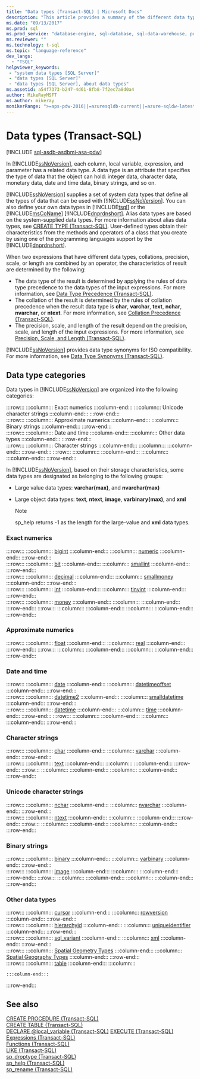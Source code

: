 ```yaml
---
title: "Data types (Transact-SQL) | Microsoft Docs"
description: "This article provides a summary of the different data types available in SQL Server."
ms.date: "09/13/2017"
ms.prod: sql
ms.prod_service: "database-engine, sql-database, sql-data-warehouse, pdw"
ms.reviewer: ""
ms.technology: t-sql
ms.topic: "language-reference"
dev_langs: 
  - "TSQL"
helpviewer_keywords: 
 - "system data types [SQL Server]" 
 - "data types [SQL Server]"
 - "data types [SQL Server], about data types"
ms.assetid: a54f7373-b247-4d61-8fb8-7f2ec7a8d0a4
author: MikeRayMSFT
ms.author: mikeray
monikerRange: ">=aps-pdw-2016||=azuresqldb-current||=azure-sqldw-latest||>=sql-server-2016||>=sql-server-linux-2017||=azuresqldb-mi-current"
---
```

# Data types (Transact-SQL)
[!INCLUDE [sql-asdb-asdbmi-asa-pdw](../../includes/applies-to-version/sql-asdb-asdbmi-asa-pdw.md)]

In [!INCLUDE[ssNoVersion](../../includes/ssnoversion-md.md)], each column, local variable, expression, and parameter has a related data type. A data type is an attribute that specifies the type of data that the object can hold: integer data, character data, monetary data, date and time data, binary strings, and so on.
  
[!INCLUDE[ssNoVersion](../../includes/ssnoversion-md.md)] supplies a set of system data types that define all the types of data that can be used with [!INCLUDE[ssNoVersion](../../includes/ssnoversion-md.md)]. You can also define your own data types in [!INCLUDE[tsql](../../includes/tsql-md.md)] or the [!INCLUDE[msCoName](../../includes/msconame-md.md)] [!INCLUDE[dnprdnshort](../../includes/dnprdnshort-md.md)]. Alias data types are based on the system-supplied data types. For more information about alias data types, see [CREATE TYPE &#40;Transact-SQL&#41;](../../t-sql/statements/create-type-transact-sql.md). User-defined types obtain their characteristics from the methods and operators of a class that you create by using one of the programming languages support by the [!INCLUDE[dnprdnshort](../../includes/dnprdnshort-md.md)].
  
When two expressions that have different data types, collations, precision, scale, or length are combined by an operator, the characteristics of result are determined by the following:
-   The data type of the result is determined by applying the rules of data type precedence to the data types of the input expressions. For more information, see [Data Type Precedence &#40;Transact-SQL&#41;](../../t-sql/data-types/data-type-precedence-transact-sql.md).  
-   The collation of the result is determined by the rules of collation precedence when the result data type is **char**, **varchar**, **text**, **nchar**, **nvarchar**, or **ntext**. For more information, see [Collation Precedence &#40;Transact-SQL&#41;](../../t-sql/statements/collation-precedence-transact-sql.md).  
-   The precision, scale, and length of the result depend on the precision, scale, and length of the input expressions. For more information, see [Precision, Scale, and Length &#40;Transact-SQL&#41;](../../t-sql/data-types/precision-scale-and-length-transact-sql.md).  
  
[!INCLUDE[ssNoVersion](../../includes/ssnoversion-md.md)] provides data type synonyms for ISO compatibility. For more information, see [Data Type Synonyms &#40;Transact-SQL&#41;](../../t-sql/data-types/data-type-synonyms-transact-sql.md).
  
## Data type categories
Data types in [!INCLUDE[ssNoVersion](../../includes/ssnoversion-md.md)] are organized into the following categories:
  
:::row:::
    :::column:::
        Exact numerics
    :::column-end:::
    :::column:::
        Unicode character strings
    :::column-end:::
:::row-end:::  
:::row:::
    :::column:::
        Approximate numerics
    :::column-end:::
    :::column:::
        Binary strings
    :::column-end:::
:::row-end:::  
:::row:::
    :::column:::
        Date and time
    :::column-end:::
    :::column:::
        Other data types
    :::column-end:::
:::row-end:::  
:::row:::
    :::column:::
        Character strings
    :::column-end:::
    :::column:::
    :::column-end:::
:::row-end:::
:::row:::
    :::column:::
    :::column-end:::
    :::column:::
    :::column-end:::
:::row-end:::
 
In [!INCLUDE[ssNoVersion](../../includes/ssnoversion-md.md)], based on their storage characteristics, some data types are designated as belonging to the following groups:
-   Large value data types: **varchar(max)**, and **nvarchar(max)**  
-   Large object data types: **text**, **ntext**, **image**, **varbinary(max)**, and **xml**  
  
    > [!NOTE]  
    >  sp_help returns -1 as the length for the large-value and **xml** data types.  
  
### Exact numerics
  
:::row:::
    :::column:::
        [bigint](../../t-sql/data-types/int-bigint-smallint-and-tinyint-transact-sql.md)
    :::column-end:::
    :::column:::
        [numeric](../../t-sql/data-types/decimal-and-numeric-transact-sql.md)
    :::column-end:::
:::row-end:::  
:::row:::
    :::column:::
        [bit](../../t-sql/data-types/bit-transact-sql.md)
    :::column-end:::
    :::column:::
        [smallint](../../t-sql/data-types/int-bigint-smallint-and-tinyint-transact-sql.md)
    :::column-end:::
:::row-end:::  
:::row:::
    :::column:::
        [decimal](../../t-sql/data-types/decimal-and-numeric-transact-sql.md)
    :::column-end:::
    :::column:::
        [smallmoney](../../t-sql/data-types/money-and-smallmoney-transact-sql.md)
    :::column-end:::
:::row-end:::  
:::row:::
    :::column:::
        [int](../../t-sql/data-types/int-bigint-smallint-and-tinyint-transact-sql.md)
    :::column-end:::
    :::column:::
        [tinyint](../../t-sql/data-types/int-bigint-smallint-and-tinyint-transact-sql.md)
    :::column-end:::
:::row-end:::  
:::row:::
    :::column:::
        [money](../../t-sql/data-types/money-and-smallmoney-transact-sql.md)
    :::column-end:::
    :::column:::
    :::column-end:::
:::row-end:::
:::row:::
    :::column:::
    :::column-end:::
    :::column:::
    :::column-end:::
:::row-end:::

### Approximate numerics
  
:::row:::
    :::column:::
        [float](../../t-sql/data-types/float-and-real-transact-sql.md)
    :::column-end:::
    :::column:::
        [real](../../t-sql/data-types/float-and-real-transact-sql.md)
    :::column-end:::
:::row-end:::
:::row:::
    :::column:::
    :::column-end:::
    :::column:::
    :::column-end:::
:::row-end:::

### Date and time
  
:::row:::
    :::column:::
        [date](../../t-sql/data-types/date-transact-sql.md)
    :::column-end:::
    :::column:::
        [datetimeoffset](../../t-sql/data-types/datetimeoffset-transact-sql.md)
    :::column-end:::
:::row-end:::  
:::row:::
    :::column:::
        [datetime2](../../t-sql/data-types/datetime2-transact-sql.md)
    :::column-end:::
    :::column:::
        [smalldatetime](../../t-sql/data-types/smalldatetime-transact-sql.md)
    :::column-end:::
:::row-end:::  
:::row:::
    :::column:::
        [datetime](../../t-sql/data-types/datetime-transact-sql.md)
    :::column-end:::
    :::column:::
        [time](../../t-sql/data-types/time-transact-sql.md)
    :::column-end:::
:::row-end:::
:::row:::
    :::column:::
    :::column-end:::
    :::column:::
    :::column-end:::
:::row-end:::
  
### Character strings
  
:::row:::
    :::column:::
        [char](../../t-sql/data-types/char-and-varchar-transact-sql.md)
    :::column-end:::
    :::column:::
        [varchar](../../t-sql/data-types/char-and-varchar-transact-sql.md)
    :::column-end:::
:::row-end:::  
:::row:::
    :::column:::
        [text](../../t-sql/data-types/ntext-text-and-image-transact-sql.md)
    :::column-end:::
    :::column:::
    :::column-end:::
:::row-end:::
:::row:::
    :::column:::
    :::column-end:::
    :::column:::
    :::column-end:::
:::row-end:::
 
### Unicode character strings
  
:::row:::
    :::column:::
        [nchar](../../t-sql/data-types/nchar-and-nvarchar-transact-sql.md)
    :::column-end:::
    :::column:::
        [nvarchar](../../t-sql/data-types/nchar-and-nvarchar-transact-sql.md)
    :::column-end:::
:::row-end:::  
:::row:::
    :::column:::
        [ntext](../../t-sql/data-types/ntext-text-and-image-transact-sql.md)
    :::column-end:::
    :::column:::
    :::column-end:::
:::row-end:::
:::row:::
    :::column:::
    :::column-end:::
    :::column:::
    :::column-end:::
:::row-end:::
  

### Binary strings
  
:::row:::
    :::column:::
        [binary](../../t-sql/data-types/binary-and-varbinary-transact-sql.md)
    :::column-end:::
    :::column:::
        [varbinary](../../t-sql/data-types/binary-and-varbinary-transact-sql.md)
    :::column-end:::
:::row-end:::  
:::row:::
    :::column:::
        [image](../../t-sql/data-types/ntext-text-and-image-transact-sql.md)
    :::column-end:::
    :::column:::
    :::column-end:::
:::row-end:::
:::row:::
    :::column:::
    :::column-end:::
    :::column:::
    :::column-end:::
:::row-end:::

### Other data types

:::row:::
    :::column:::
        [cursor](../../t-sql/data-types/cursor-transact-sql.md)
    :::column-end:::
    :::column:::
        [rowversion](../../t-sql/data-types/rowversion-transact-sql.md)
    :::column-end:::
:::row-end:::  
:::row:::
    :::column:::
        [hierarchyid](../../t-sql/data-types/hierarchyid-data-type-method-reference.md)
    :::column-end:::
    :::column:::
        [uniqueidentifier](../../t-sql/data-types/uniqueidentifier-transact-sql.md)
    :::column-end:::
:::row-end:::  
:::row:::
    :::column:::
        [sql_variant](../../t-sql/data-types/sql-variant-transact-sql.md)
    :::column-end:::
    :::column:::
        [xml](../../t-sql/xml/xml-transact-sql.md)
    :::column-end:::
:::row-end:::  
:::row:::
    :::column:::
        [Spatial Geometry Types](../../t-sql/spatial-geometry/spatial-types-geometry-transact-sql.md) 
    :::column-end:::
    :::column:::
        [Spatial Geography Types](../../t-sql/spatial-geography/spatial-types-geography.md)
    :::column-end:::
:::row-end:::  
:::row:::
    :::column:::
        [table](../../t-sql/data-types/table-transact-sql.md) 
    :::column-end:::
    :::column:::
         
    :::column-end:::
:::row-end:::

  
## See also
[CREATE PROCEDURE &#40;Transact-SQL&#41;](../../t-sql/statements/create-procedure-transact-sql.md)  
[CREATE TABLE &#40;Transact-SQL&#41;](../../t-sql/statements/create-table-transact-sql.md)  
[DECLARE @local_variable &#40;Transact-SQL&#41;](../../t-sql/language-elements/declare-local-variable-transact-sql.md)
[EXECUTE &#40;Transact-SQL&#41;](../../t-sql/language-elements/execute-transact-sql.md)  
[Expressions &#40;Transact-SQL&#41;](../../t-sql/language-elements/expressions-transact-sql.md)  
[Functions &#40;Transact-SQL&#41;](../../t-sql/functions/functions.md)  
[LIKE &#40;Transact-SQL&#41;](../../t-sql/language-elements/like-transact-sql.md)  
[sp_droptype &#40;Transact-SQL&#41;](../../relational-databases/system-stored-procedures/sp-droptype-transact-sql.md)  
[sp_help &#40;Transact-SQL&#41;](../../relational-databases/system-stored-procedures/sp-help-transact-sql.md)  
[sp_rename &#40;Transact-SQL&#41;](../../relational-databases/system-stored-procedures/sp-rename-transact-sql.md)
  
  
